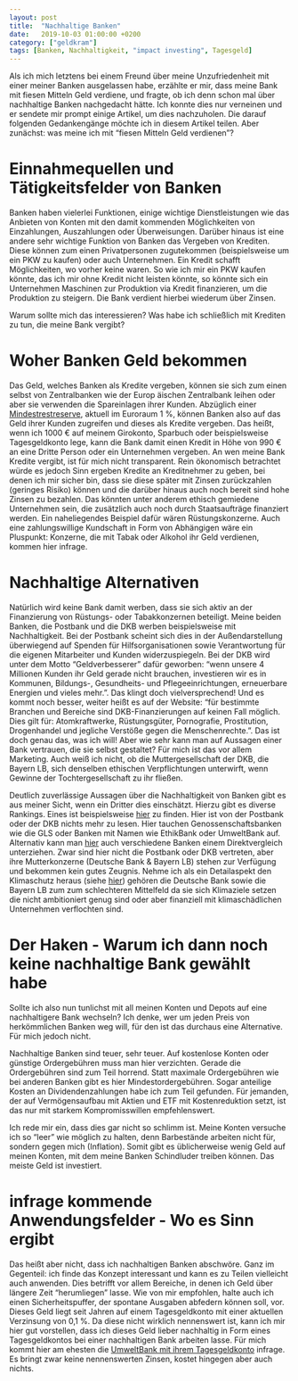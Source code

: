 ```yaml
---
layout: post
title:  "Nachhaltige Banken"
date:   2019-10-03 01:00:00 +0200
category: ["geldkram"]
tags: [Banken, Nachhaltigkeit, "impact investing", Tagesgeld]
---
```


Als ich mich letztens bei einem Freund über meine Unzufriedenheit mit einer meiner Banken ausgelassen habe, erzählte er mir, dass meine Bank mit fiesen Mitteln Geld verdiene, und fragte, ob ich denn schon mal über nachhaltige Banken nachgedacht hätte. Ich konnte dies nur verneinen und er sendete mir prompt einige Artikel, um dies nachzuholen. Die darauf folgenden Gedankengänge möchte ich in diesem Artikel teilen.
Aber zunächst: was meine ich mit “fiesen Mitteln Geld verdienen”?

# Einnahmequellen und Tätigkeitsfelder von Banken

Banken haben vielerlei Funktionen, einige wichtige  Dienstleistungen wie das Anbieten von Konten mit den damit kommenden Möglichkeiten von Einzahlungen, Auszahlungen oder Überweisungen. Darüber hinaus ist eine andere sehr wichtige Funktion von Banken das Vergeben von Krediten. Diese können zum einen Privatpersonen zugutekommen (beispielsweise um ein PKW zu kaufen) oder auch Unternehmen. Ein Kredit schafft Möglichkeiten, wo vorher keine waren. So wie ich mir ein PKW kaufen könnte, das ich mir ohne Kredit nicht leisten könnte, so könnte sich ein Unternehmen Maschinen zur Produktion via Kredit finanzieren, um die Produktion zu steigern. Die Bank verdient hierbei wiederum über Zinsen.

Warum sollte mich das interessieren? Was habe ich schließlich mit Krediten zu tun, die meine Bank vergibt?

# Woher Banken Geld bekommen

Das Geld, welches Banken als Kredite vergeben, können sie sich zum einen selbst von Zentralbanken wie der Europ
äischen Zentralbank leihen oder aber sie verwenden die Spareinlagen ihrer Kunden. Abzüglich einer [Mindestrestreserve](https://de.wikipedia.org/wiki/Mindestreserve), aktuell im Euroraum 1 %, können Banken also auf das Geld ihrer Kunden zugreifen und dieses als Kredite vergeben. Das heißt, wenn ich 1000 € auf meinem Girokonto, Sparbuch oder beispielsweise Tagesgeldkonto lege, kann die Bank damit einen Kredit in Höhe von 990 € an eine Dritte Person oder ein Unternehmen vergeben. An wen meine Bank Kredite vergibt, ist für mich nicht transparent. Rein ökonomisch betrachtet würde es jedoch Sinn ergeben Kredite an Kreditnehmer zu geben, bei denen ich mir sicher bin, dass sie diese später mit Zinsen zurückzahlen (geringes Risiko) können und die darüber hinaus auch noch bereit sind hohe Zinsen zu bezahlen. Das könnten unter anderem ethisch gemiedene Unternehmen sein, die zusätzlich auch noch durch Staatsaufträge finanziert werden. Ein naheliegendes Beispiel dafür wären Rüstungskonzerne. Auch eine zahlungswillige Kundschaft in Form von Abhängigen wäre ein Pluspunkt: Konzerne, die mit Tabak oder Alkohol ihr Geld verdienen, kommen hier infrage. 

# Nachhaltige Alternativen

Natürlich wird keine Bank damit werben, dass sie sich aktiv an der Finanzierung von Rüstungs- oder Tabakkonzernen beteiligt. Meine beiden Banken, die Postbank und die DKB werben beispielsweise mit Nachhaltigkeit. Bei der Postbank scheint sich dies in der Außendarstellung überwiegend auf Spenden für Hilfsorganisationen sowie Verantwortung für die eigenen Mitarbeiter und Kunden widerzuspiegeln. Bei der DKB wird unter dem Motto “Geldverbesserer” dafür geworben: “wenn unsere 4 Millionen Kunden ihr Geld gerade nicht brauchen, investieren wir es in Kommunen, Bildungs-, Gesundheits- und Pflegeeinrichtungen, erneuerbare Energien und vieles mehr.”. Das klingt doch vielversprechend! Und es kommt noch besser, weiter heißt es auf der Website: “für bestimmte Branchen und Bereiche sind DKB-Finanzierungen auf keinen Fall möglich. Dies gilt für: Atomkraftwerke, Rüstungsgüter, Pornografie, Prostitution, Drogenhandel und jegliche Verstöße gegen die Menschenrechte.”. Das ist doch genau das, was ich will! Aber wie sehr kann man auf Aussagen einer Bank vertrauen, die sie selbst gestaltet? Für mich ist das vor allem Marketing. Auch weiß ich nicht, ob die Muttergesellschaft der DKB, die Bayern LB, sich denselben ethischen Verpflichtungen unterwirft, wenn Gewinne der Tochtergesellschaft zu ihr fließen.

Deutlich zuverlässige Aussagen über die Nachhaltigkeit von Banken gibt es aus meiner Sicht, wenn ein Dritter dies einschätzt. Hierzu gibt es diverse Rankings. Eines ist beispielsweise [hier](https://www.attac.de/kampagnen/bankwechsel/bank-wechseln/alternativbanken/) zu finden. Hier ist von der Postbank oder der DKB nichts mehr zu lesen. Hier tauchen Genossenschaftsbanken wie die GLS oder Banken mit Namen wie EthikBank oder UmweltBank auf. Alternativ kann man [hier](https://www.fairfinanceguide.de/ffg-d/banken/) auch verschiedene Banken einem Direktvergleich unterziehen. Zwar sind hier nicht die Postbank oder DKB vertreten, aber ihre Mutterkonzerne (Deutsche Bank & Bayern LB) stehen zur Verfügung und bekommen kein gutes Zeugnis. Nehme ich als ein Detailaspekt den Klimaschutz heraus (siehe [hier](https://www.fairfinanceguide.de/ffg-d/themen/klimaschutz/)) gehören die Deutsche Bank sowie die Bayern LB zum zum schlechteren Mittelfeld da sie sich Klimaziele setzen die nicht ambitioniert genug sind oder aber finanziell mit klimaschädlichen Unternehmen verflochten sind.

# Der Haken - Warum ich dann noch keine nachhaltige Bank gewählt habe

Sollte ich also nun tunlichst mit all meinen Konten und Depots auf eine nachhaltigere Bank wechseln? Ich denke, wer um jeden Preis von herkömmlichen Banken weg will, für den ist das durchaus eine Alternative. Für mich jedoch nicht.

Nachhaltige Banken sind teuer, sehr teuer. Auf kostenlose Konten oder günstige Ordergebühren muss man hier verzichten. Gerade die Ordergebühren sind zum Teil horrend. Statt maximale Ordergebühren wie bei anderen Banken gibt es hier Mindestordergebühren. Sogar anteilige Kosten an Dividendenzahlungen habe ich zum Teil gefunden. Für jemanden, der auf Vermögensaufbau mit Aktien und ETF mit Kostenreduktion setzt, ist das nur mit starkem Kompromisswillen empfehlenswert.

Ich rede mir ein, dass dies gar nicht so schlimm ist. Meine Konten versuche ich so “leer” wie möglich zu halten, denn Barbestände arbeiten nicht für, sondern gegen mich (Inflation). Somit gibt es üblicherweise wenig Geld auf meinen Konten, mit dem meine Banken Schindluder treiben können. Das meiste Geld ist investiert.

# infrage kommende Anwendungsfelder - Wo es Sinn ergibt

Das heißt aber nicht, dass ich nachhaltigen Banken abschwöre. Ganz im Gegenteil: ich finde das Konzept interessant
 und kann es zu Teilen vielleicht auch anwenden. Dies betrifft vor allem Bereiche, in denen ich Geld über längere Zeit “herumliegen” lasse. Wie von mir empfohlen, halte auch ich einen Sicherheitspuffer, der spontane Ausgaben abfedern können soll, vor. Dieses Geld liegt seit Jahren auf einem Tagesgeldkonto mit einer aktuellen Verzinsung von 0,1 %. Da diese nicht wirklich nennenswert ist, kann ich mir hier gut vorstellen, dass ich dieses Geld lieber nachhaltig in Form eines Tagesgeldkontos bei einer nachhaltigen Bank arbeiten lasse. Für mich kommt hier am ehesten die [UmweltBank mit ihrem Tagesgeldkonto](https://www.umweltbank.de/anlegen-vorsorgen/sparen/umweltpluskonto) infrage. Es bringt zwar keine nennenswerten Zinsen, kostet hingegen aber auch nichts. 
